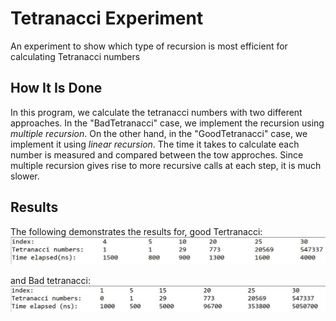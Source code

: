 # Tetranacci Experiment
An experiment to show which type of recursion is most efficient for calculating Tetranacci numbers

## How It Is Done
In this program, we calculate the tetranacci numbers with two different approaches. In the "BadTetranacci" case, we implement the recursion using *multiple recursion*. On the other hand, in the "GoodTetranacci" case, we implement it using *linear recursion*. The time it takes to calculate each number is measured and compared between the tow approches.
Since multiple recursion gives rise to more recursive calls at each step, it is much slower.

## Results
The following demonstrates the results for, good Tertranacci:
![good Tetra results](./resultGood.JPG)

and Bad tetranacci:
![bad tetra results](./resultBad.JPG)
